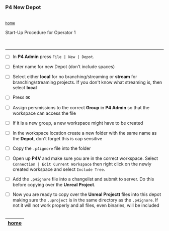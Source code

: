 <img src="https://via.placeholder.com/1000x4/45D7CA/45D7CA" alt="drawing" height="4px"/>

### P4 New Depot

<img src="https://via.placeholder.com/1000x4/45D7CA/45D7CA" alt="drawing" height="4px"/>

<sub>[home](../README.md#user-content-gms2-background-tiles--sprites---table-of-contents)</sub>

Start-Up Procedure for Operator 1

<br>

---

- [ ] In **P4 Admin** press `File | New | Depot`.

- [ ] Enter name for new Depot (don't include spaces)

- [ ] Select either **local** for no branching/streaming or **stream** for branching/streaming projects.  If you don't know what streaming is, then select **local**

- [ ] Press `OK`

- [ ] Assign persmissions to the correct **Group** in **P4 Admin** so that the workspace can access the file

- [ ] If it is a new group, a new workspace might have to be created

- [ ] In the workspace location create a new folder with the same name as the **Depot**, don't forget this is cap sensitive

- [ ] Copy the `.p4ignore` file into the folder

- [ ] Open up **P4V** and make sure you are in the correct workspace. Select `Connection | Edit Current Workspace` then right click on the newly created workspace and select `Include Tree`.

- [ ] Add the `.p4ignore` file into a changelist and submit to server.  Do this before copying over the **Unreal Project**.

- [ ] Now you are ready to copy over the **Unreal Projectt** files into this depot making sure the `.uproject` is in the same directory as the `.p4ignore`.  If not it will not work properly and all files, even binaries, will be included
<br><br>

| [home](../README.md#user-content-gms2-background-tiles--sprites---table-of-contents) | 
|---|
